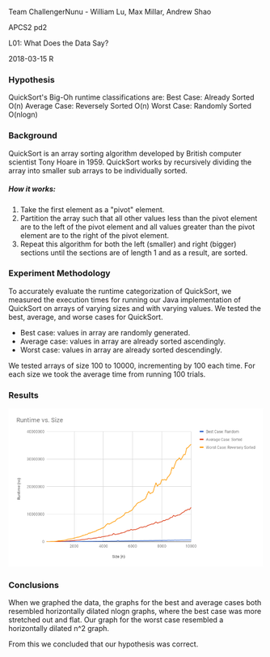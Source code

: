 Team ChallengerNunu - William Lu, Max Millar, Andrew Shao

APCS2 pd2

L01: What Does the Data Say?

2018-03-15 R

### Hypothesis
QuickSort's Big-Oh runtime classifications are:
Best Case: Already Sorted O(n)
Average Case: Reversely Sorted O(n)
Worst Case: Randomly Sorted O(nlogn)

### Background
QuickSort is an array sorting algorithm developed by British computer scientist Tony Hoare in 1959.
QuickSort works by recursively dividing the array into smaller sub arrays to be individually sorted.

##### How it works:
1.	Take the first element as a "pivot" element.
2.	Partition the array such that all other values less than the pivot element 
	are to the left of the pivot element and all values greater than the pivot element 
	are to the right of the pivot element.
3.	Repeat this algorithm for both the left (smaller) and right (bigger) sections
	until the sections are of length 1 and as a result, are sorted.

### Experiment Methodology
To accurately evaluate the runtime categorization of QuickSort,
we measured the execution times for running our Java implementation of QuickSort
 on arrays of varying sizes and with varying values.
We tested the best, average, and worse cases for QuickSort.
-	Best case: values in array are randomly generated.
-	Average case: values in array are already sorted ascendingly.
-	Worst case: values in array are already sorted descendingly. 

We tested arrays of size 100 to 10000, incrementing by 100 each time.
For each size we took the average time from running 100 trials.

### Results
![Runtime vs Size graph](/graph.jpg?raw=true "Graph of Runtime vs Array Size")

### Conclusions
When we graphed the data, the graphs for the best and average cases 
both resembled horizontally dilated nlogn graphs, where the best case was more stretched out and flat.
Our graph for the worst case resembled a horizontally dilated n^2 graph.

From this we concluded that our hypothesis was correct.
